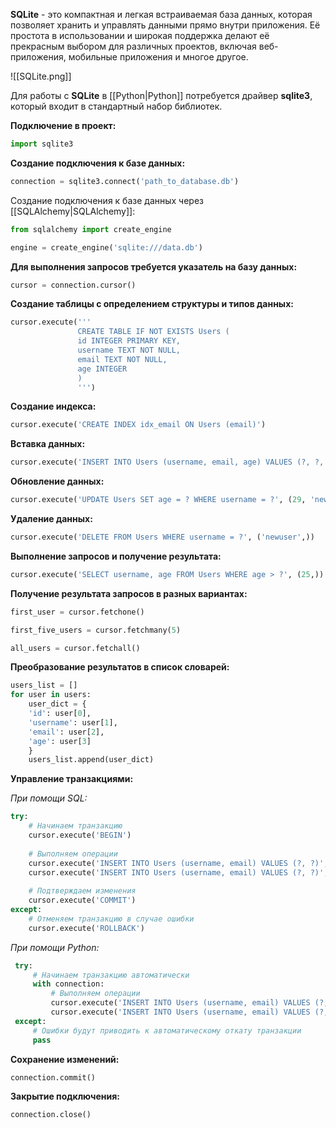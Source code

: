 **SQLite** - это компактная и легкая встраиваемая база данных, которая позволяет хранить и управлять данными прямо внутри приложения. Её простота в использовании и широкая поддержка делают её прекрасным выбором для различных проектов, включая веб-приложения, мобильные приложения и многое другое.

![[SQLite.png]]

Для работы с **SQLite** в [[Python|Python]] потребуется драйвер **sqlite3**, который входит в стандартный набор библиотек.

**Подключение в проект:**

```Python
import sqlite3
```

**Создание подключения к базе данных:**

```Python
connection = sqlite3.connect('path_to_database.db')
```

Создание подключения к базе данных через [[SQLAlchemy|SQLAlchemy]]:

```Python
from sqlalchemy import create_engine

engine = create_engine('sqlite:///data.db')
```

**Для выполнения запросов требуется указатель на базу данных:**

```Python
cursor = connection.cursor()
```

**Cоздание таблицы с определением структуры и типов данных:**

```Python
cursor.execute('''
			   CREATE TABLE IF NOT EXISTS Users (
			   id INTEGER PRIMARY KEY,
			   username TEXT NOT NULL,
			   email TEXT NOT NULL,
			   age INTEGER
			   )
			   ''')
```

**Создание индекса:**

```Python
cursor.execute('CREATE INDEX idx_email ON Users (email)')
```

**Вставка данных:**

```Python
cursor.execute('INSERT INTO Users (username, email, age) VALUES (?, ?, ?)', ('newuser', 'newuser@example.com', 28))
```

**Обновление данных:**

```Python
cursor.execute('UPDATE Users SET age = ? WHERE username = ?', (29, 'newuser'))
```

**Удаление данных:**

```Python
cursor.execute('DELETE FROM Users WHERE username = ?', ('newuser',))
```

**Выполнение запросов и получение результата:**

```Python
cursor.execute('SELECT username, age FROM Users WHERE age > ?', (25,))
```

**Получение результата запросов в разных вариантах:**

```Python
first_user = cursor.fetchone()

first_five_users = cursor.fetchmany(5)

all_users = cursor.fetchall()
```

**Преобразование результатов в список словарей:**

```Python
users_list = []
for user in users:
	user_dict = {
	'id': user[0],
	'username': user[1],
	'email': user[2],
	'age': user[3]
	}
	users_list.append(user_dict)
```

**Управление транзакциями:**

*При помощи SQL:*

```Python
try:
	# Начинаем транзакцию    
	cursor.execute('BEGIN')
	
	# Выполняем операции
	cursor.execute('INSERT INTO Users (username, email) VALUES (?, ?)', ('user1', 'user1@example.com'))    
	cursor.execute('INSERT INTO Users (username, email) VALUES (?, ?)', ('user2', 'user2@example.com'))
	
	# Подтверждаем изменения
	cursor.execute('COMMIT')
except:
	# Отменяем транзакцию в случае ошибки
	cursor.execute('ROLLBACK')
```

*При помощи Python:*

```Python
 try:
	 # Начинаем транзакцию автоматически
	 with connection:
		 # Выполняем операции
		 cursor.execute('INSERT INTO Users (username, email) VALUES (?, ?)', ('user3', 'user3@example.com'))
		 cursor.execute('INSERT INTO Users (username, email) VALUES (?, ?)', ('user4', 'user4@example.com'))
 except:
	 # Ошибки будут приводить к автоматическому откату транзакции
	 pass
```

**Сохранение изменений:**

```Python
connection.commit()
```

**Закрытие подключения:**

```Python
connection.close()
```